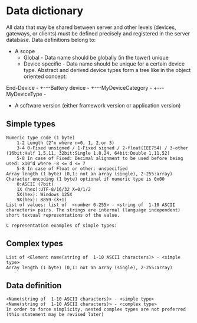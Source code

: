 # Data dictionary

All data that may be shared between server and other levels (devices, gateways, or clients) must be defined precisely and registered in the server database. Data definitions belong to:
- A scope
	- Global - Data name should be globally (in the tower) unique
	- Device specific - Data name should be unique for a certain device type. Abstract and derived device types form a tree like in the object oriented concept:

End-Device - <list of end-device level data definitions> 
+---Battery device - <list of battery-device specific data definitions>
	+---MyDeviceCategory - <list of category specific data definitions>
		+---MyDeviceType - <list of application specific data definitions>

- A software version (either framework version or application version)

Simple types
------------
	Numeric type code (1 byte)
		1-2 Length (2^n where n=0, 1, 2,or 3) 
		3-4 0-Fixed unsigned / 1-Fixed signed / 2-float(IEE754) / 3-other (16bit:Half 1,5,11, 32bit:Single 1,8,24, 64bit:Double 1,11,52)
		5-8 In case of Fixed: Decimal alignment to be used before being used: x10^d where -8 <= d <= 7
		5-8 In case of Float or other: unspecified
    Array length (1 byte) (0,1: not an array (single), 2-255:array)
	Character encoding (1 byte) optional if numeric type is 0x00
		0:ASCII (7bit)
		1X (hex):UTF-8/16/32 X=0/1/2
		5X(hex): Windows 125X
		9X(hex): 8859-(X+1)	
	List of values: list of  <number 0-255> - <string of  1-10 ASCII characters> pairs. The strings are internal (language independent) short textual representations of the value.
	
	C representation examples of simple types:
	
Complex types
-------------
	List of <Element name(string of  1-10 ASCII characters)> - <simple type> 
	Array length (1 byte) (0,1: not an array (single), 2-255:array)
	
Data definition
---------------
	<Name(string of  1-10 ASCII characters)> - <simple type>
	<Name(string of  1-10 ASCII characters)> - <complex type>
	In order to force simplicity, nested complex types are not preferred (this statement may be revised later)
	

